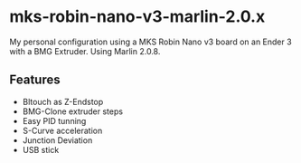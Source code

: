 # mks-robin-nano-v3-marlin-2.0.x
My personal configuration using a MKS Robin Nano v3 board on an Ender 3 with a BMG Extruder. Using Marlin 2.0.8.

## Features ##
- Bltouch as Z-Endstop
- BMG-Clone extruder steps
- Easy PID tunning
- S-Curve acceleration
- Junction Deviation
- USB stick
